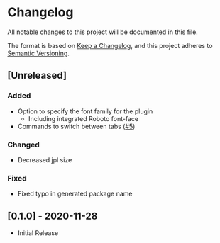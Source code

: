 # Changelog

All notable changes to this project will be documented in this file.

The format is based on [Keep a Changelog](https://keepachangelog.com/en/1.0.0/),
and this project adheres to [Semantic Versioning](https://semver.org/spec/v2.0.0.html).

## [Unreleased]

### Added

- Option to specify the font family for the plugin
  - Including integrated Roboto font-face
- Commands to switch between tabs ([#5](https://github.com/benji300/joplin-note-tabs/issues/5))

### Changed

- Decreased jpl size

### Fixed

- Fixed typo in generated package name

## [0.1.0] - 2020-11-28

- Initial Release
